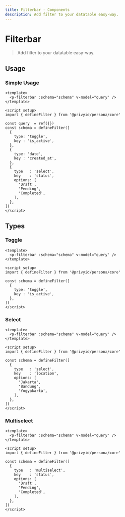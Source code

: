 ```yaml
---
title: Filterbar · Components
description: Add filter to your datatable easy-way.
---
```


<script setup>
  import { ref } from 'vue'
  import pFilterbar from './Filterbar.vue'
  import { defineFilter } from '.'

  const query = ref({})

  const schema = defineFilter([
    {
      type: 'toggle',
      key : 'is_active',
    },
    {
      type: 'date',
      key : 'created_at',
    },
    {
      type   : 'multiselect',
      key    : 'status',
      options: [
        'Draft',
        'Pending',
        'Completed',
      ],
    },
  ])

  const toggleOnly = defineFilter([
    {
      type: 'toggle',
      key : 'is_active',
    },
  ])

  const selectOnly = defineFilter([
    {
      type   : 'select',
      key    : 'location',
      options: [
        'Jakarta',
        'Bandung',
        'Yogyakarta',
      ],
    },
  ])

  const multiselectOnly = defineFilter([
    {
      type   : 'multiselect',
      key    : 'status',
      options: [
        'Draft',
        'Pending',
        'Completed',
      ],
    },
  ])
</script>

# Filterbar

> Add filter to your datatable easy-way.

## Usage

### Simple Usage
<preview>
  <p-filterbar :schema="schema" v-model="query" />
</preview>

```vue
<template>
  <p-filterbar :schema="schema" v-model="query" />
</template>

<script setup>
import { defineFilter } from '@privyid/persona/core'

const query  = ref({})
const schema = defineFilter([
  {
    type: 'toggle',
    key : 'is_active',
  },
  {
    type: 'date',
    key : 'created_at',
  },
  {
    type   : 'select',
    key    : 'status',
    options: [
      'Draft',
      'Pending',
      'Completed',
    ],
  },
])
</script>
```

## Types

### Toggle

<preview>
  <p-filterbar :schema="toggleOnly" v-model="query" />
</preview>

```vue
<template>
  <p-filterbar :schema="schema" v-model="query" />
</template>

<script setup>
import { defineFilter } from '@privyid/persona/core'

const schema = defineFilter([
  {
    type: 'toggle',
    key : 'is_active',
  },
])
</script>
```

### Select

<preview>
  <p-filterbar :schema="selectOnly" v-model="query" />
</preview>

```vue
<template>
  <p-filterbar :schema="schema" v-model="query" />
</template>

<script setup>
import { defineFilter } from '@privyid/persona/core'

const schema = defineFilter([
  {
    type   : 'select',
    key    : 'location',
    options: [
      'Jakarta',
      'Bandung',
      'Yogyakarta',
    ],
  },
])
</script>
```

### Multiselect

<preview>
  <p-filterbar :schema="multiselectOnly" v-model="query" />
</preview>

```vue
<template>
  <p-filterbar :schema="schema" v-model="query" />
</template>

<script setup>
import { defineFilter } from '@privyid/persona/core'

const schema = defineFilter([
  {
    type   : 'multiselect',
    key    : 'status',
    options: [
      'Draft',
      'Pending',
      'Completed',
    ],
  },
])
</script>
```
